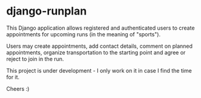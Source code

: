 django-runplan
=====================

This Django application allows registered and authenticated
users to create appointments for upcoming runs (in the
meaning of "sports").

Users may create appointments, add contact details, comment
on planned appointments, organize transportation to the
starting point and agree or reject to join in the run.

This project is under development - I only work on it in case
I find the time for it.

Cheers :)
